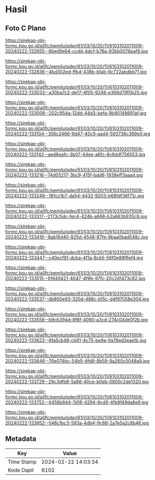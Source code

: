 # Hasil

## Foto C Plano

https://sirekap-obj-formc.kpu.go.id/a0fc/pemilu/pdpr/61/03/10/20/11/6103102011009-20240222-132655--6bed9e64-ccdd-4dcf-b76a-93bb0076eaf8.jpg

https://sirekap-obj-formc.kpu.go.id/a0fc/pemilu/pdpr/61/03/10/20/11/6103102011009-20240222-132836--4bd302ed-ffb4-438b-b1ab-6c722abdbb71.jpg

https://sirekap-obj-formc.kpu.go.id/a0fc/pemilu/pdpr/61/03/10/20/11/6103102011009-20240222-133033--a30ba7c2-de17-4f05-9246-e366d79f0b25.jpg

https://sirekap-obj-formc.kpu.go.id/a0fc/pemilu/pdpr/61/03/10/20/11/6103102011009-20240222-133008--202c954a-12dd-44d3-befa-9b90149891af.jpg

https://sirekap-obj-formc.kpu.go.id/a0fc/pemilu/pdpr/61/03/10/20/11/6103102011009-20240222-133104--356c2466-9d47-40c9-aad4-593736c369e0.jpg

https://sirekap-obj-formc.kpu.go.id/a0fc/pemilu/pdpr/61/03/10/20/11/6103102011009-20240222-133142--aed8eafc-3b07-44ee-a6fc-8c6ddf756553.jpg

https://sirekap-obj-formc.kpu.go.id/a0fc/pemilu/pdpr/61/03/10/20/11/6103102011009-20240222-133216--74d05217-3bc9-415f-bdd6-1939eff3aaad.jpg

https://sirekap-obj-formc.kpu.go.id/a0fc/pemilu/pdpr/61/03/10/20/11/6103102011009-20240222-133248--181cc1b7-da54-4432-9203-b68fdf36f71c.jpg

https://sirekap-obj-formc.kpu.go.id/a0fc/pemilu/pdpr/61/03/10/20/11/6103102011009-20240222-133317--2173c5dc-fec4-424b-a668-b2a863b935c8.jpg

https://sirekap-obj-formc.kpu.go.id/a0fc/pemilu/pdpr/61/03/10/20/11/6103102011009-20240222-133419--8ab16d40-825d-4548-87fe-9baa0bad548c.jpg

https://sirekap-obj-formc.kpu.go.id/a0fc/pemilu/pdpr/61/03/10/20/11/6103102011009-20240222-133447--c40ecf91-dcba-4f1a-8cb5-56f0e88f6ef4.jpg

https://sirekap-obj-formc.kpu.go.id/a0fc/pemilu/pdpr/61/03/10/20/11/6103102011009-20240222-133515--91649421-4047-4f9b-97fc-20c2d1473c82.jpg

https://sirekap-obj-formc.kpu.go.id/a0fc/pemilu/pdpr/61/03/10/20/11/6103102011009-20240222-133537--db800e93-320d-488c-b15c-d4f97058e304.jpg

https://sirekap-obj-formc.kpu.go.id/a0fc/pemilu/pdpr/61/03/10/20/11/6103102011009-20240222-133558--b9cb394d-9f8f-4090-a3cd-274c04de0f2b.jpg

https://sirekap-obj-formc.kpu.go.id/a0fc/pemilu/pdpr/61/03/10/20/11/6103102011009-20240222-133622--6fa5cb48-cb91-4c75-be9a-9a76ed3eae1b.jpg

https://sirekap-obj-formc.kpu.go.id/a0fc/pemilu/pdpr/61/03/10/20/11/6103102011009-20240222-133646--76e074bc-54b5-4fd8-8b58-9a260c0048a9.jpg

https://sirekap-obj-formc.kpu.go.id/a0fc/pemilu/pdpr/61/03/10/20/11/6103102011009-20240222-133729--29c3dfb8-5a86-40ce-b0eb-0800c2de1320.jpg

https://sirekap-obj-formc.kpu.go.id/a0fc/pemilu/pdpr/61/03/10/20/11/6103102011009-20240222-133752--4458b944-7d18-4294-8cd9-4fb9f49da8e9.jpg

https://sirekap-obj-formc.kpu.go.id/a0fc/pemilu/pdpr/61/03/10/20/11/6103102011009-20240222-133952--548c1bc3-593a-4db4-9c68-2a7e5a2c8b46.jpg


## Metadata

| Key        | Value               |
| ---------- | ------------------- |
| Time Stamp | 2024-02-22 14:03:34 |
| Kode Dapil | 6102                |



